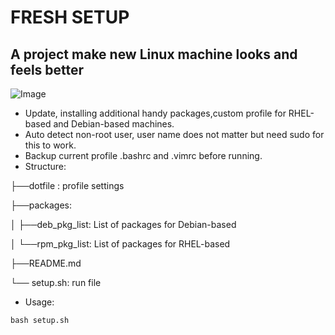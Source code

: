 # FRESH SETUP

## A project make new Linux machine looks and feels better

![Image](https://github.com/user-attachments/assets/e5e29b9f-159f-47f7-be48-262d51424302)


- Update, installing additional handy packages,custom profile for RHEL-based and Debian-based machines.
- Auto detect non-root user, user name does not matter but need sudo for this to work.
- Backup current profile .bashrc and .vimrc  before running.
- Structure:

├──dotfile : profile settings

├──packages:

│  ├──deb_pkg_list: List of packages for Debian-based

│  └──rpm_pkg_list: List of packages for RHEL-based

├──README.md

└── setup.sh: run file
- Usage:
```
bash setup.sh
```



